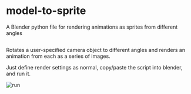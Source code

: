 # model-to-sprite
A Blender python file for rendering animations as sprites from different angles

##

Rotates a user-specified camera object to different angles and renders an animation from each as a series of images.

Just define render settings as normal, copy/paste the script into blender, and run it.

![run](https://user-images.githubusercontent.com/63424655/155032956-3a35c1c4-3333-4600-984f-f45da9b04c4d.gif)
